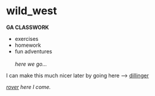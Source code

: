 # wild_west
**GA CLASSWORK**
* exercises
* homework
* fun adventures
<br></br>
*here we go...*


I can make this much nicer later by going here  -->  [dillinger]

*[rover] here I come.*

[dillinger]: <http://dillinger.io>
[rover]: <http://rover.com>
